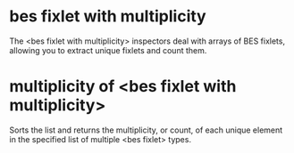 # bes fixlet with multiplicity

The &lt;bes fixlet with multiplicity&gt; inspectors deal with arrays of BES fixlets, allowing you to extract unique fixlets and count them.

# multiplicity of &lt;bes fixlet with multiplicity&gt;

Sorts the list and returns the multiplicity, or count, of each unique element in the specified list of multiple &lt;bes fixlet&gt; types.
